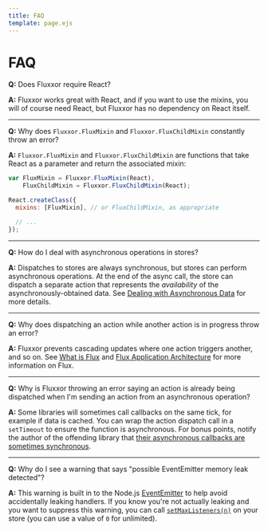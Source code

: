 ```yaml
---
title: FAQ
template: page.ejs
---
```


FAQ
===

**Q:** Does Fluxxor require React?

**A:** Fluxxor works great with React, and if you want to use the mixins, you will of course need React, but Fluxxor has no dependency on React itself.

<hr>

**Q:** Why does `Fluxxor.FluxMixin` and `Fluxxor.FluxChildMixin` constantly throw an error?

**A:** `Fluxxor.FluxMixin` and `Fluxxor.FluxChildMixin` are functions that take React as a parameter and return the associated mixin:

```javascript
var FluxMixin = Fluxxor.FluxMixin(React),
    FluxChildMixin = Fluxxor.FluxChildMixin(React);

React.createClass({
  mixins: [FluxMixin], // or FluxChildMixin, as appropriate

  // ...
});
```

<hr>

**Q:** How do I deal with asynchronous operations in stores?

**A:** Dispatches to stores are always synchronous, but stores can perform asynchronous operations. At the end of the async call, the store can dispatch a separate action that represents the *availability* of the asynchronously-obtained data. See [Dealing with Asynchronous Data](/guides/async-data.html) for more details.

<hr>

**Q:** Why does dispatching an action while another action is in progress throw an error?

**A:** Fluxxor prevents cascading updates where one action triggers another, and so on. See [What is Flux](/what-is-flux.html) and [Flux Application Architecture](http://facebook.github.io/react/docs/flux-overview.html) for more information on Flux.

<hr>

**Q:** Why is Fluxxor throwing an error saying an action is already being dispatched when I'm sending an action from an asynchronous operation?

**A:** Some libraries will sometimes call callbacks on the same tick, for example if data is cached. You can wrap the action dispatch call in a `setTimeout` to ensure the function is asynchronous. For bonus points, notify the author of the offending library that [their asynchronous callbacks are sometimes synchronous](http://blog.ometer.com/2011/07/24/callbacks-synchronous-and-asynchronous/).

<hr>

**Q:** Why do I see a warning that says "possible EventEmitter memory leak detected"?

**A:** This warning is built in to the Node.js [EventEmitter](http://nodejs.org/api/events.html#events_class_events_eventemitter) to help avoid accidentally leaking handlers. If you know you're not actually leaking and you want to suppress this warning, you can call [`setMaxListeners(n)`](http://nodejs.org/api/events.html#events_emitter_setmaxlisteners_n) on your store (you can use a value of `0` for unlimited).

